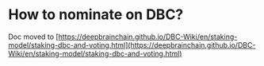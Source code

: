 # How to nominate on DBC?

Doc moved to [https://deepbrainchain.github.io/DBC-Wiki/en/staking-model/staking-dbc-and-voting.html](https://deepbrainchain.github.io/DBC-Wiki/en/staking-model/staking-dbc-and-voting.html)
